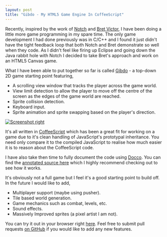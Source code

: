 ```yaml
---
layout: post
title: "Gibdo - My HTML5 Game Engine In CoffeeScript"
---
```

Recently, inspired by the work of [Notch](http://www.minecraft.net/) and [Bret Victor](https://vimeo.com/36579366), I have been doing a little more game programming in my spare time. The only game development I had done previously was in C/C++ and I found it just didn't have the tight feedback loop that both Notch and Bret demonstrate so well when they code. As I didn't feel like firing up Eclipse and going down the Java rabbit hole with Notch I decided to take Bret's approach and work on an HTML5 Canvas game.

What I have been able to put together so far is called [Gibdo](https://github.com/john-griffin/gibdo) - a top-down 2D game starting point featuring,

* A scrolling view window that tracks the player across the game world.
* View limit detection to allow the player to move off the centre of the screen as the edges of the game world are reached.
* Sprite collision detection.
* Keyboard input.
* Sprite animation and sprite swapping based on the player's direction.

[![Screenshot right](http://john-griffin.github.com/gibdo/resources/game.png)](http://john-griffin.github.com/gibdo/public/index.html)

It's all written in [CoffeeScript](http://coffeescript.org/) which has been a great fit for working on a game due to it's clean handling of JavaScript's prototypal inheritance. You need only compare it to the compiled JavaScript to realise how much easier it is to reason about the CoffeeScript code.

I have also take then time to fully document the code using [Docco](https://github.com/jashkenas/docco). You can find the [annotated source here](http://john-griffin.github.com/gibdo/) which I highly recommend checking out to see how it works.

It's obviously not a full game but I feel it's a good starting point to build off. In the future I would like to add,

* Multiplayer support (maybe using pusher).
* Tile based world generation.
* Game mechanics such as combat, levels, etc. 
* Sound effects.
* Massively Improved sprites (a pixel artist I am not).

You can try it out in your browser right [here](http://john-griffin.github.com/gibdo/public/index.html). Feel free to submit pull requests [on GitHub](https://github.com/john-griffin/gibdo) if you would like to add any new features.